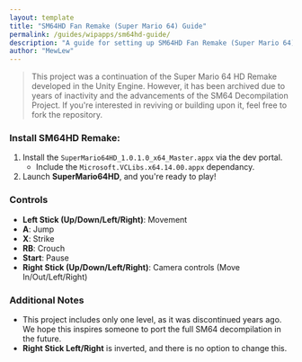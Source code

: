 ```yaml
---
layout: template
title: "SM64HD Fan Remake (Super Mario 64) Guide"
permalink: /guides/wipapps/sm64hd-guide/
description: "A guide for setting up SM64HD Fan Remake (Super Mario 64) on dev mode."
author: "MewLew"
---
```


> This project was a continuation of the Super Mario 64 HD Remake developed in the Unity Engine. However, it has been archived due to years of inactivity and the advancements of the SM64 Decompilation Project. If you're interested in reviving or building upon it, feel free to fork the repository.

### Install SM64HD Remake:
1. Install the `SuperMario64HD_1.0.1.0_x64_Master.appx` via the dev portal.
   - Include the `Microsoft.VCLibs.x64.14.00.appx` dependancy.
2. Launch **SuperMario64HD**, and you're ready to play! 

### Controls
- **Left Stick (Up/Down/Left/Right)**: Movement  
- **A**: Jump  
- **X**: Strike  
- **RB**: Crouch  
- **Start**: Pause  
- **Right Stick (Up/Down/Left/Right)**: Camera controls (Move In/Out/Left/Right)

### Additional Notes
- This project includes only one level, as it was discontinued years ago. We hope this inspires someone to port the full SM64 decompilation in the future.
- **Right Stick Left/Right** is inverted, and there is no option to change this.
